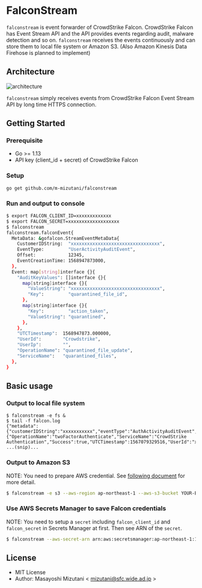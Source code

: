 # FalconStream

`falconstream` is event forwarder of CrowdStrike Falcon. CrowdStrike Falcon has Event Stream API and the API provides events regarding audit, malware detection and so on. `falconstream` receives the events continuously and can store them to local file system or Amazon S3. (Also Amazon Kinesis Data Firehose is planned to implement)

## Architecture

![architecture](https://user-images.githubusercontent.com/605953/66090764-b635bc80-e5bf-11e9-9d2c-c7d35c247b59.png)

`falconstream` simply receives events from CrowdStrike Falcon Event Stream API by long time HTTPS connection.

## Getting Started

### Prerequisite

- Go >= 1.13
- API key (client_id + secret) of CrowdStrike Falcon

### Setup

```bsash
go get github.com/m-mizutani/falconstream
```

### Run and output to console

```bash
$ export FALCON_CLIENT_ID=xxxxxxxxxxxxx
$ export FALCON_SECRET=xxxxxxxxxxxxxxxxxxx
$ falconstream
falconstream.falconEvent{
  MetaData: &gofalcon.StreamEventMetaData{
    CustomerIDString:  "xxxxxxxxxxxxxxxxxxxxxxxxxxxxxxxxx",
    EventType:         "UserActivityAuditEvent",
    Offset:            12345,
    EventCreationTime: 1568947873000,
  },
  Event: map[string]interface {}{
    "AuditKeyValues": []interface {}{
      map[string]interface {}{
        "ValueString": "xxxxxxxxxxxxxxxxxxxxxxxxxxxxxxxxx",
        "Key":         "quarantined_file_id",
      },
      map[string]interface {}{
        "Key":         "action_taken",
        "ValueString": "quarantined",
      },
    },
    "UTCTimestamp":  1568947873.000000,
    "UserId":        "Crowdstrike",
    "UserIp":        "",
    "OperationName": "quarantined_file_update",
    "ServiceName":   "quarantined_files",
  },
}
```

## Basic usage

### Output to local file system

```
$ falconstream -e fs &
$ tail -f falcon.log
{"metadata":{"customerIDString":"xxxxxxxxxxx","eventType":"AuthActivityAuditEvent","offset":1100,"eventCreationTime":1567079329516},"event":{"OperationName":"twoFactorAuthenticate","ServiceName":"CrowdStrike Authentication","Success":true,"UTCTimestamp":1567079329516,"UserId":"xxxxxxxxx","UserIp":"10.0.0.1"}}
...(snip)...
```

### Output to Amazon S3

NOTE: You need to prepare AWS credential. See [following document](https://docs.aws.amazon.com/cli/latest/userguide/cli-configure-files.html) for more detail.

```bash
$ falconstream -e s3 --aws-region ap-northeast-1 --aws-s3-bucket YOUR-BUCKET-NAME
```

### Use AWS Secrets Manager to save Falcon credentials

NOTE: You need to setup a `secret` including `falcon_client_id` and `falcon_secret` in Secrets Manager at first. Then see ARN of the `secret`.

```bash
$ falconstream --aws-secret-arn arn:aws:secretsmanager:ap-northeast-1:1234567890:secret:my-secret
```

## License

- MIT License
- Author: Masayoshi Mizutani < mizutani@sfc.wide.ad.jp >
